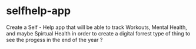 # selfhelp-app
Create a Self - Help app that will be able to track Workouts, Mental Health, and maybe Spirtual Health in order to create a digital forrest type of thing to see the progess in the end of the year ? 

